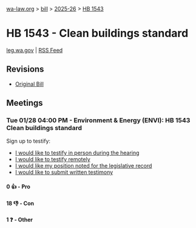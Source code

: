 [wa-law.org](/) > [bill](/bill/) > [2025-26](/bill/2025-26/) > [HB 1543](/bill/2025-26/hb/1543/)

# HB 1543 - Clean buildings standard
[leg.wa.gov](https://app.leg.wa.gov/billsummary?BillNumber=1543&Year=2025&Initiative=false) | [RSS Feed](./rss.xml)

## Revisions
* [Original Bill](1/)

## Meetings
### Tue 01/28 04:00 PM - Environment & Energy (ENVI): HB 1543 Clean buildings standard
Sign up to testify:
* [I would like to testify in person during the hearing](https://app.leg.wa.gov/csi/Testifier/Add?chamber=House&mId=32559&aId=162264&caId=25111&tId=1)
* [I would like to testify remotely](https://app.leg.wa.gov/csi/Testifier/Add?chamber=House&mId=32559&aId=162264&caId=25111&tId=2)
* [I would like my position noted for the legislative record](https://app.leg.wa.gov/csi/Testifier/Add?chamber=House&mId=32559&aId=162264&caId=25111&tId=3)
* [I would like to submit written testimony](https://app.leg.wa.gov/csi/Testifier/Add?chamber=House&mId=32559&aId=162264&caId=25111&tId=4)

#### 0 👍 - Pro

#### 18 👎 - Con

#### 1 ❓ - Other
